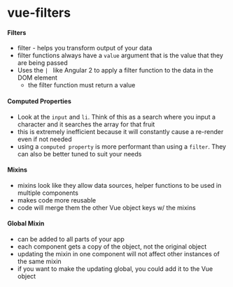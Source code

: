 # vue-filters

#### Filters
* filter - helps you transform output of your data
* filter functions always have a `value` argument that is the value that they are being passed
* Uses the `| ` like Angular 2 to apply a filter function to the data in the DOM element
    * the filter function must return a value

#### Computed Properties
* Look at the `input` and `li`. Think of this as a search where you input a character and it searches the array
for that fruit
* this is extremely inefficient because it will constantly cause a re-render even if not needed
* using a `computed property` is more performant than using a `filter`. They can also be better tuned to 
suit your needs

#### Mixins
* mixins look like they allow data sources, helper functions to be used in multiple components
* makes code more reusable
* code will merge them the other Vue object keys w/ the mixins

#### Global Mixin
* can be added to all parts of your app
* each component gets a copy of the object, not the original object
* updating the mixin in one component will not affect other instances of the same mixin
* if you want to make the updating global, you could add it to the Vue object

